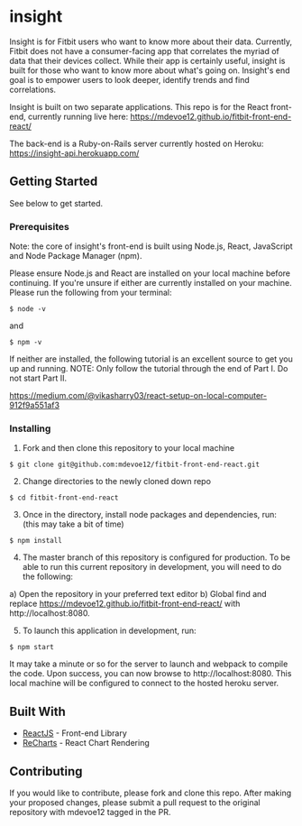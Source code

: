 # insight

Insight is for Fitbit users who want to know more about their data. Currently, Fitbit does not have a consumer-facing app that correlates the myriad of data that their devices collect. While their app is certainly useful, insight is built for those who want to know more about what's going on. Insight's end goal is to empower users to look deeper, identify trends and find correlations.


Insight is built on two separate applications. This repo is for the React front-end, currently running live here: https://mdevoe12.github.io/fitbit-front-end-react/

The back-end is a Ruby-on-Rails server currently hosted on Heroku: https://insight-api.herokuapp.com/

## Getting Started

See below to get started.

### Prerequisites

Note: the core of insight's front-end is built using Node.js, React, JavaScript and Node Package Manager (npm).

Please ensure Node.js and React are installed on your local machine before continuing. If you're unsure if either are currently installed on your machine. Please run the following from your terminal:

```
$ node -v
```

and

```
$ npm -v
```

If neither are installed, the following tutorial is an excellent source to get you up and running. NOTE: Only follow the tutorial through the end of Part I. Do not start Part II.

https://medium.com/@vikasharry03/react-setup-on-local-computer-912f9a551af3

### Installing

1) Fork and then clone this repository to your local machine

```
$ git clone git@github.com:mdevoe12/fitbit-front-end-react.git
```

2) Change directories to the newly cloned down repo

```
$ cd fitbit-front-end-react
```

3) Once in the directory, install node packages and dependencies, run:
   (this may take a bit of time)

```
$ npm install
```

4) The master branch of this repository is configured for production. To be able to run this current repository in development, you will need to do the following:

a) Open the repository in your preferred text editor
b) Global find and replace https://mdevoe12.github.io/fitbit-front-end-react/ with http://localhost:8080.

5) To launch this application in development, run:

```
$ npm start
```

It may take a minute or so for the server to launch and webpack to compile the code. Upon success, you can now browse to http://localhost:8080. This local machine will be configured to connect to the hosted heroku server.


## Built With

* [ReactJS](https://reactjs.org/) - Front-end Library
* [ReCharts](http://recharts.org/#/en-US/) - React Chart Rendering

## Contributing

If you would like to contribute, please fork and clone this repo. After making your proposed changes, please submit a pull request to the original repository with mdevoe12 tagged in the PR.
